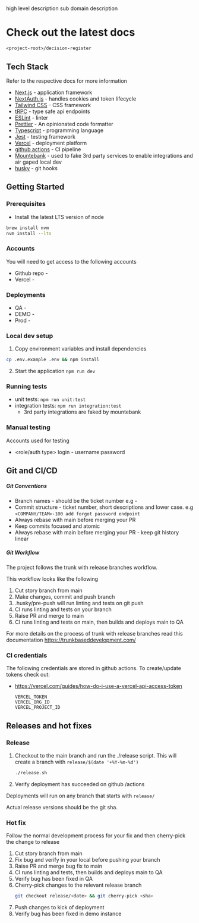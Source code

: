 # <NAME>

high level description
sub domain description

# Check out the latest docs
`<project-root>/decision-register`

## Tech Stack

Refer to the respective docs for more information

- [Next.js](https://nextjs.org) - application framework
- [NextAuth.js](https://next-auth.js.org) - handles cookies and token lifecycle
- [Tailwind CSS](https://tailwindcss.com) - CSS framework
- [tRPC](https://trpc.io) - type safe api endpoints
- [ESLint](https://eslint.org/) - linter
- [Prettier](https://prettier.io/) - An opinionated code formatter
- [Typescript](https://www.typescriptlang.org/) - programming language
- [Jest](https://jestjs.io/) - testing framework
- [Vercel](https://vercel.com/docs) - deployment platform
- [github actions](https://docs.github.com/en/actions) - CI pipeline
- [Mountebank](http://www.mbtest.org/) - used to fake 3rd party services to enable integrations and air gaped local dev
- [husky](https://typicode.github.io/husky/) - git hooks

## Getting Started

### Prerequisites

* Install the latest LTS version of node
```bash 
brew install nvm
nvm install --lts
```

### Accounts
You will need to get access to the following accounts
* Github repo - <git repot>
* Vercel - <vercel url>


### Deployments

* QA - <add url>
* DEMO - <add url>
* Prod - <add url>

### Local dev setup

1. Copy environment variables and install dependencies

```bash
cp .env.example .env && npm install
```
   
2. Start the application
```npm run dev```

### Running tests
- unit tests: ```npm run unit:test```
- integration tests: ```npm run integration:test```
    - 3rd party integrations are faked by mountebank

### Manual testing

Accounts used for testing
* <role/auth type> login - username:password

## Git and CI/CD

##### Git Conventions
* Branch names - should be the ticket number e.g <NAME>-<number>
* Commit structure - ticket number, short descriptions and lower case. e.g `<COMPANY/TEAM>-100 add forgot password endpoint`
* Always rebase with main before merging your PR
* Keep commits focused and atomic
* Always rebase with main before merging your PR - keep git history linear

##### Git Workflow
The project follows the trunk with release branches workflow.

This workflow looks like the following
1. Cut story branch from main
2. Make changes, commit and push branch
3. .husky/pre-push will run linting and tests on git push
4. CI runs linting and tests on your branch
5. Raise PR and merge to main
6. CI runs linting and tests on main, then builds and deploys main to QA

For more details on the process of trunk with release branches read this documentation
https://trunkbaseddevelopment.com/

### CI credentials
The following credentials are stored in github actions.
To create/update tokens check out:
* https://vercel.com/guides/how-do-i-use-a-vercel-api-access-token

      VERCEL_TOKEN
      VERCEL_ORG_ID
      VERCEL_PROJECT_ID

## Releases and hot fixes

### Release
1. Checkout to the main branch and run the ./release script. This will
   create a branch with `release/$(date '+%Y-%m-%d')`
    ```bash
    ./release.sh
    ```
3. Verify deployment has succeeded on github <repo-url>/actions

Deployments will run on any branch that starts with `release/`

Actual release versions should be the git sha.

### Hot fix

Follow the normal development process for your fix and then cherry-pick
the change to release

1. Cut story branch from main
2. Fix bug and verify in your local before pushing your branch
3. Raise PR and merge bug fix to main
4. CI runs linting and tests, then builds and deploys main to QA
5. Verify bug has been fixed in QA
6. Cherry-pick changes to the relevant release branch
    ```bash
   git checkout release/<date> && git cherry-pick <sha>
    ```
7. Push changes to kick of deployment
8. Verify bug has been fixed in demo instance